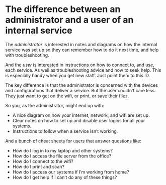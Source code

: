 
# The difference between an administrator and a user of an internal service

The _administrator_ is interested in notes and diagrams on how the internal service was set up so they can remember how to do it next time, and help with troubleshooting.

And the _user_ is interested in instructions on how to connect to, and use, each service. As well as troubleshooting advice and how to seek help. This is especially handy when you get new staff. Just point them to this ID.

The key difference is that the administrator is concerned with the devices and configurations that deliver a service. But the user couldn’t care less. They just want to get on the wifi, or print, or save their files.

So you, as the administrator, might end up with:

- A nice diagram on how your internet, network, and wifi are set up.
- Clear notes on how to set up and disable user logins for all your systems.
- Instructions to follow when a service isn’t working.

And a bunch of cheat sheets for users that answer questions like:

- How do I log in to my laptop and other systems?
- How do I access the file server from the office?
- How do I connect to the wifi?
- How do I print and scan?
- How do I access our systems if I’m working from home?
- How do I get help if I can’t do any of these things?
